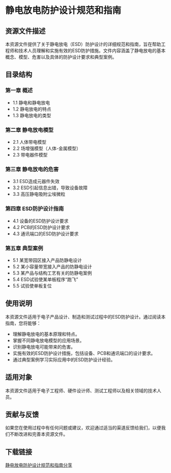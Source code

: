 # 静电放电防护设计规范和指南

## 资源文件描述

本资源文件提供了关于静电放电（ESD）防护设计的详细规范和指南，旨在帮助工程师和技术人员理解和实施有效的ESD防护措施。文件内容涵盖了静电放电的基本概念、模型、危害以及具体的防护设计要求和典型案例。

## 目录结构

### 第一章 概述
- 1.1 静电和静电放电
- 1.2 静电放电的特点
- 1.3 静电放电的类型

### 第二章 静电放电模型
- 2.1 人体带电模型
- 2.2 场增强模型（人体-金属模型）
- 2.3 带电器件模型

### 第三章 静电放电的危害
- 3.1 ESD造成元器件失效
- 3.2 ESD引起信息出错，导致设备故障
- 3.3 高压静电吸附尘埃微粒

### 第四章 ESD防护设计指南
- 4.1 设备的ESD防护设计要求
- 4.2 PCB的ESD防护设计要求
- 4.3 通讯端口的ESD防护设计要求

### 第五章 典型案例
- 5.1 某宽带园区接入产品防静电设计
- 5.2 某小容量带宽接入产品的防静电设计
- 5.3 某产品与结构工艺有关的防静电案例
- 5.4 ESD试验使某单板程序“跑飞”
- 5.5 试验使单板复位

## 使用说明

本资源文件适用于电子产品设计、制造和测试过程中的ESD防护设计。通过阅读本指南，您将能够：

- 理解静电放电的基本原理和特点。
- 掌握不同静电放电模型的应用场景。
- 识别静电放电可能带来的危害。
- 实施有效的ESD防护设计措施，包括设备、PCB和通讯端口的设计要求。
- 通过典型案例学习实际应用中的ESD防护设计经验。

## 适用对象

本资源文件适用于电子工程师、硬件设计师、测试工程师以及相关领域的技术人员。

## 贡献与反馈

如果您在使用过程中有任何问题或建议，欢迎通过适当的渠道反馈给我们，以便我们不断改进和完善本资源文件。

## 下载链接

[静电放电防护设计规范和指南分享](https://pan.quark.cn/s/07c85e8482e5)